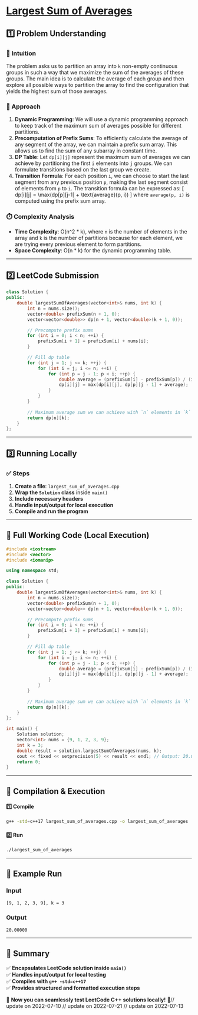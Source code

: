 # **[Largest Sum of Averages](https://leetcode.com/problems/largest-sum-of-averages/description/)**  

## **1️⃣ Problem Understanding**  
### **📌 Intuition**  
The problem asks us to partition an array into `k` non-empty continuous groups in such a way that we maximize the sum of the averages of these groups. The main idea is to calculate the average of each group and then explore all possible ways to partition the array to find the configuration that yields the highest sum of those averages.  

### **🚀 Approach**  
1. **Dynamic Programming**: We will use a dynamic programming approach to keep track of the maximum sum of averages possible for different partitions.
2. **Precomputation of Prefix Sums**: To efficiently calculate the average of any segment of the array, we can maintain a prefix sum array. This allows us to find the sum of any subarray in constant time.
3. **DP Table**: Let `dp[i][j]` represent the maximum sum of averages we can achieve by partitioning the first `i` elements into `j` groups. We can formulate transitions based on the last group we create.
4. **Transition Formula**: For each position `i`, we can choose to start the last segment from any previous position `p`, making the last segment consist of elements from `p` to `i`. The transition formula can be expressed as:
   \[
   dp[i][j] = \max(dp[p][j-1] + \text{average}(p, i))
   \]
   where `average(p, i)` is computed using the prefix sum array.

### **⏱️ Complexity Analysis**  
- **Time Complexity**: O(n^2 * k), where `n` is the number of elements in the array and `k` is the number of partitions because for each element, we are trying every previous element to form partitions.
- **Space Complexity**: O(n * k) for the dynamic programming table.

---  

## **2️⃣ LeetCode Submission**  
```cpp
class Solution {
public:
    double largestSumOfAverages(vector<int>& nums, int k) {
        int n = nums.size();
        vector<double> prefixSum(n + 1, 0);
        vector<vector<double>> dp(n + 1, vector<double>(k + 1, 0));

        // Precompute prefix sums
        for (int i = 0; i < n; ++i) {
            prefixSum[i + 1] = prefixSum[i] + nums[i];
        }

        // Fill dp table
        for (int j = 1; j <= k; ++j) {
            for (int i = j; i <= n; ++i) {
                for (int p = j - 1; p < i; ++p) {
                    double average = (prefixSum[i] - prefixSum[p]) / (i - p);
                    dp[i][j] = max(dp[i][j], dp[p][j - 1] + average);
                }
            }
        }
        
        // Maximum average sum we can achieve with `n` elements in `k` groups
        return dp[n][k];
    }
};  
```  

---  

## **3️⃣ Running Locally**  
### **✅ Steps**  
1. **Create a file**: `largest_sum_of_averages.cpp`  
2. **Wrap the `Solution` class** inside `main()`  
3. **Include necessary headers**  
4. **Handle input/output for local execution**  
5. **Compile and run the program**  

---  

## **📝 Full Working Code (Local Execution)**  
```cpp
#include <iostream>
#include <vector>
#include <iomanip>

using namespace std;

class Solution {
public:
    double largestSumOfAverages(vector<int>& nums, int k) {
        int n = nums.size();
        vector<double> prefixSum(n + 1, 0);
        vector<vector<double>> dp(n + 1, vector<double>(k + 1, 0));

        // Precompute prefix sums
        for (int i = 0; i < n; ++i) {
            prefixSum[i + 1] = prefixSum[i] + nums[i];
        }

        // Fill dp table
        for (int j = 1; j <= k; ++j) {
            for (int i = j; i <= n; ++i) {
                for (int p = j - 1; p < i; ++p) {
                    double average = (prefixSum[i] - prefixSum[p]) / (i - p);
                    dp[i][j] = max(dp[i][j], dp[p][j - 1] + average);
                }
            }
        }
        
        // Maximum average sum we can achieve with `n` elements in `k` groups
        return dp[n][k];
    }
};

int main() {
    Solution solution;
    vector<int> nums = {9, 1, 2, 3, 9};
    int k = 3;
    double result = solution.largestSumOfAverages(nums, k);
    cout << fixed << setprecision(5) << result << endl; // Output: 20.00000
    return 0;
}
```

---  

## **🔧 Compilation & Execution**  
#### **1️⃣ Compile**  
```bash
g++ -std=c++17 largest_sum_of_averages.cpp -o largest_sum_of_averages
```  

#### **2️⃣ Run**  
```bash
./largest_sum_of_averages
```  

---  

## **🎯 Example Run**  
### **Input**  
```
[9, 1, 2, 3, 9], k = 3
```  
### **Output**  
```
20.00000
```  

---  

## **📌 Summary**  
✅ **Encapsulates LeetCode solution inside `main()`**  
✅ **Handles input/output for local testing**  
✅ **Compiles with `g++ -std=c++17`**  
✅ **Provides structured and formatted execution steps**  

🚀 **Now you can seamlessly test LeetCode C++ solutions locally!** 🚀// update on 2022-07-10
// update on 2022-07-21
// update on 2022-07-13
